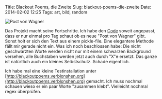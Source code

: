 Title: Blackout Poems, die Zweite 
Slug: blackout-poems-die-zweite
Date: 2014-02-02 12:25
Tags: art, bild, random


![Post von Wagner]({static}/images/blackout-gold-deutschland.jpg)

Das Projekt macht seine Fortschritte. Ich habe den [Code](https://github.com/xsteadfastx/blackout_poems) soweit angepasst, dass er nur einmal pro Tag schaut ob es neue "Post von Wagner" gibt. Sonst holt er sich den Text aus einem pickle-file. Eine elegantere Methode fällt mir gerade nicht ein. Was ich noch beschlossen habe: Die nicht geschwärzten Worte werden nicht nur mit einem schwarzen Background versehen, alle Buchstaben werden jetzt auch durch "X"e ersetzt. Das ganze ist natürtlich auch ein kleines Selbstschutz. Schade eigentlich. 

Ich habe mal eine kleine Testinstallation unter [http://blackoutpoems.verblonshen.org](http://blackoutpoems.verblonshen.org) gemacht. Ich muss nochmal schauen wieso er ein paar Worte "zusammen klebt". Vielleicht nochmal regex überprüfen.  
